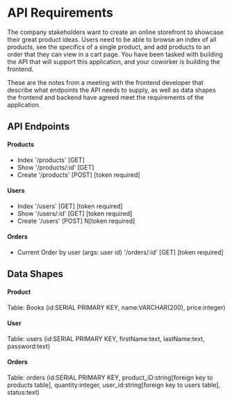# API Requirements
The company stakeholders want to create an online storefront to showcase their great product ideas. Users need to be able to browse an index of all products, see the specifics of a single product, and add products to an order that they can view in a cart page. You have been tasked with building the API that will support this application, and your coworker is building the frontend.

These are the notes from a meeting with the frontend developer that describe what endpoints the API needs to supply, as well as data shapes the frontend and backend have agreed meet the requirements of the application. 

## API Endpoints
#### Products
- Index '/products' [GET] 
- Show '/products/:id' [GET] 
- Create '/products' [POST]   [token required]


#### Users
- Index '/users' [GET]  [token required]
- Show '/users/:id' [GET]  [token required]
- Create '/users' [POST]  N[token required]

#### Orders
- Current Order by user (args: user id) '/orders/:id' [GET]  [token required]


## Data Shapes
#### Product 
Table: Books (id:SERIAL PRIMARY KEY, name:VARCHAR(200), price:integer)

#### User
Table: users (id:SERIAL PRIMARY KEY, firstName:text, lastName:text, password:text)

#### Orders
Table: orders (id:SERIAL PRIMARY KEY, product_iD:string[foreign key to products table], quantity:integer, user_id:string[foreign key to users table], status:text)


